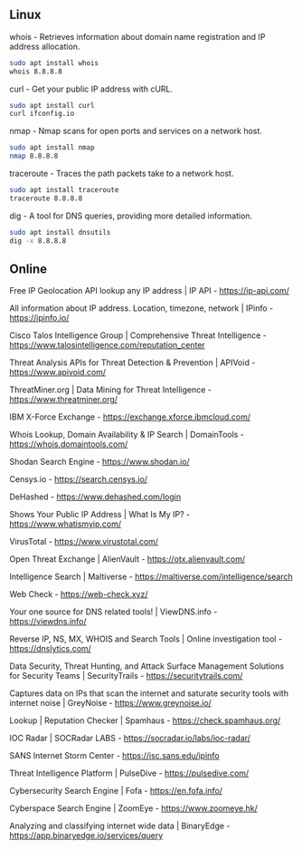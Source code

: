 ## Linux

whois - Retrieves information about domain name registration and IP address allocation.
```bash
sudo apt install whois
whois 8.8.8.8
```

curl - Get your public IP address with cURL.
```bash
sudo apt install curl
curl ifconfig.io
```

nmap - Nmap scans for open ports and services on a network host.
```bash
sudo apt install nmap
nmap 8.8.8.8
```

traceroute - Traces the path packets take to a network host.
```bash
sudo apt install traceroute
traceroute 8.8.8.8
```

dig - A tool for DNS queries, providing more detailed information.
```bash
sudo apt install dnsutils
dig -x 8.8.8.8
```

## Online

Free IP Geolocation API lookup any IP address | IP API - https://ip-api.com/

All information about IP address. Location, timezone, network | IPinfo - https://ipinfo.io/

Cisco Talos Intelligence Group | Comprehensive Threat Intelligence - https://www.talosintelligence.com/reputation_center

Threat Analysis APIs for Threat Detection & Prevention | APIVoid - https://www.apivoid.com/

ThreatMiner.org | Data Mining for Threat Intelligence - https://www.threatminer.org/

IBM X-Force Exchange - https://exchange.xforce.ibmcloud.com/

Whois Lookup, Domain Availability & IP Search | DomainTools - https://whois.domaintools.com/

Shodan Search Engine - https://www.shodan.io/

Censys.io - https://search.censys.io/

DeHashed - https://www.dehashed.com/login

Shows Your Public IP Address | What Is My IP? - https://www.whatismyip.com/

VirusTotal - https://www.virustotal.com/

Open Threat Exchange | AlienVault - https://otx.alienvault.com/

Intelligence Search | Maltiverse - https://maltiverse.com/intelligence/search

Web Check - https://web-check.xyz/

Your one source for DNS related tools! | ViewDNS.info - https://viewdns.info/

Reverse IP, NS, MX, WHOIS and Search Tools | Online investigation tool - https://dnslytics.com/

Data Security, Threat Hunting, and Attack Surface Management Solutions for Security Teams | SecurityTrails - https://securitytrails.com/

Captures data on IPs that scan the internet and saturate security tools with internet noise | GreyNoise - https://www.greynoise.io/

Lookup | Reputation Checker | Spamhaus - https://check.spamhaus.org/

IOC Radar | SOCRadar LABS - https://socradar.io/labs/ioc-radar/

SANS Internet Storm Center - https://isc.sans.edu/ipinfo

Threat Intelligence Platform | PulseDive - https://pulsedive.com/

Cybersecurity Search Engine | Fofa - https://en.fofa.info/

Cyberspace Search Engine | ZoomEye - https://www.zoomeye.hk/

Analyzing and classifying internet wide data | BinaryEdge - https://app.binaryedge.io/services/query